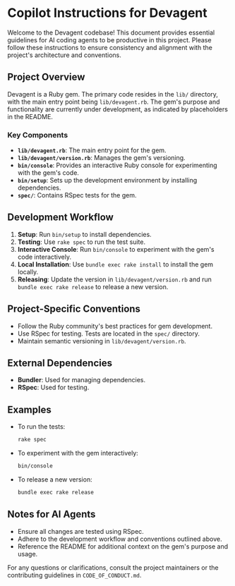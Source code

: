 # Copilot Instructions for Devagent

Welcome to the Devagent codebase! This document provides essential guidelines for AI coding agents to be productive in this project. Please follow these instructions to ensure consistency and alignment with the project's architecture and conventions.

## Project Overview
Devagent is a Ruby gem. The primary code resides in the `lib/` directory, with the main entry point being `lib/devagent.rb`. The gem's purpose and functionality are currently under development, as indicated by placeholders in the README.

### Key Components
- **`lib/devagent.rb`**: The main entry point for the gem.
- **`lib/devagent/version.rb`**: Manages the gem's versioning.
- **`bin/console`**: Provides an interactive Ruby console for experimenting with the gem's code.
- **`bin/setup`**: Sets up the development environment by installing dependencies.
- **`spec/`**: Contains RSpec tests for the gem.

## Development Workflow
1. **Setup**: Run `bin/setup` to install dependencies.
2. **Testing**: Use `rake spec` to run the test suite.
3. **Interactive Console**: Run `bin/console` to experiment with the gem's code interactively.
4. **Local Installation**: Use `bundle exec rake install` to install the gem locally.
5. **Releasing**: Update the version in `lib/devagent/version.rb` and run `bundle exec rake release` to release a new version.

## Project-Specific Conventions
- Follow the Ruby community's best practices for gem development.
- Use RSpec for testing. Tests are located in the `spec/` directory.
- Maintain semantic versioning in `lib/devagent/version.rb`.

## External Dependencies
- **Bundler**: Used for managing dependencies.
- **RSpec**: Used for testing.

## Examples
- To run the tests:
  ```bash
  rake spec
  ```
- To experiment with the gem interactively:
  ```bash
  bin/console
  ```
- To release a new version:
  ```bash
  bundle exec rake release
  ```

## Notes for AI Agents
- Ensure all changes are tested using RSpec.
- Adhere to the development workflow and conventions outlined above.
- Reference the README for additional context on the gem's purpose and usage.

For any questions or clarifications, consult the project maintainers or the contributing guidelines in `CODE_OF_CONDUCT.md`.